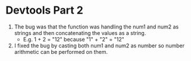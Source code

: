 # Devtools Part 2
1. The bug was that the function was handling the num1 and num2 as strings and then concatenating the values as a string.
    - E.g. 1 + 2 = "12" because "1" + "2" = "12"
2. I fixed the bug by casting both num1 and num2 as number so number arithmetic can be performed on them.